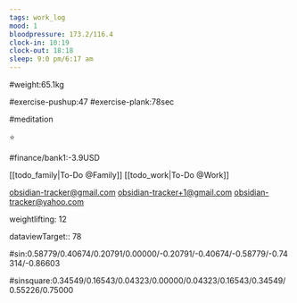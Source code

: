 ```yaml
---
tags: work_log
mood: 1
bloodpressure: 173.2/116.4
clock-in: 10:19
clock-out: 18:18
sleep: 9:0 pm/6:17 am
---
```


#weight:65.1kg

#exercise-pushup:47
#exercise-plank:78sec

#meditation

⭐

#finance/bank1:-3.9USD

[[todo_family|To-Do @Family]]
[[todo_work|To-Do @Work]]

obsidian-tracker@gmail.com
obsidian-tracker+1@gmail.com
obsidian-tracker@yahoo.com

weightlifting: 12

dataviewTarget:: 78

#sin:0.58779/0.40674/0.20791/0.00000/-0.20791/-0.40674/-0.58779/-0.74314/-0.86603

#sinsquare:0.34549/0.16543/0.04323/0.00000/0.04323/0.16543/0.34549/0.55226/0.75000

